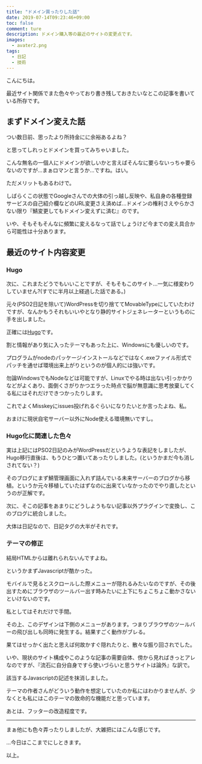 ```yaml
---
title: "ドメイン買ったりした話"
date: 2019-07-14T09:23:46+09:00
toc: false
comment: ture
description: ドメイン購入等の最近のサイトの変更点です。
images: 
  - avater2.png
tags: 
  - 日記
  - 技術
---
```

こんにちは。

最近サイト関係でまた色々やっており書き残しておきたいなとこの記事を書いている所存です。
## まずドメイン変えた話

つい数日前、思ったより所持金にに余裕あるよね？

と思ってしれっとドメインを買ってみちゃいました。

こんな無名の一個人にドメインが欲しいかと言えばそんなに要らないっちゃ要らないのですが...まぁロマンと言うか...ですね。はい。

ただメリットもあるわけで。

しばらくこの状態でGoogleさんでの大体の引っ越し反映や、私自身の各種登録サービスの自己紹介欄などのURL変更さえ済めば...ドメインの権利さえやらかさない限り『鯖変更してもドメイン変えずに済む』のです。

いや、そもそもそんなに頻繁に変えるなって話でしょうけど今までの変え具合から可能性は十分あります。

## 最近のサイト内容変更
### Hugo
次に、これまたどうでもいいことですが、そもそもこのサイト...一気に様変わりしていません?(すでに半月以上経過した話である。)

元々(PSO2日記を除いて)WordPressを切り捨ててMovableTypeにしていたわけですが、なんかもうそれもいいやとなり静的サイトジェネレーターというものに手を出しました。

正確には[Hugo](https://gohugo.io/)です。

割と情報があり気に入ったテーマもあった上に、Windowsにも優しいのです。

プログラムがnodeのパッケージインストールなどではなく.exeファイル形式でパッチを通せば環境出来上がりというのが個人的には強いです。

勿論WindowsでもNodeなどは可能ですが、Linuxでやる時は出ない引っかかりなどがよくあり、面倒くさがりかつエラった時点で脳が無意識に思考放棄してくる私にはそれだけできつかったりします。

これでよくMisskeyにissues投げれるぐらいになりたいとか言ったよね、私。

おまけに現状自宅サーバー以外にNode使える環境無いですし。

### Hugo化に関連した色々
実は上記にはPSO2日記のみがWordPressだというような表記をしましたが、Hugo移行直後は、もうひとつ置いてあったりしました。(というかまだ今も消しされてない？)

そのブログにまず鯖管理画面に入れず詰んでいる未来サーバーのブログから移植。というか元々移植していたはずなのに出来ていなかったのでやり直したというのが正解です。

次に、そこの記事をあまりにどうしようもない記事以外プラグインで変換し、このブログに統合しました。

大体は日記なので、日記タグの大半がそれです。

### テーマの修正
結局HTMLからは離れられないんですよね。

というかまずJavascriptが酷かった。

モバイルで見るとスクロールした際メニューが隠れるみたいなのですが、その後出すためにブラウザのツールバー出す時みたいに上下にちょこちょこ動かさないといけないのです。

私としてはそれだけで手間。

その上、このデザインは下側のメニューがあります。つまりブラウザのツールバーの飛び出しも同時に発生する。結果すごく動作がブレる。

果てはせっかく出たと思えば何故かすぐ隠れたりと、散々な振り回されでした。

いや、現状のサイト構成やこのような記事の需要自体、傍から見ればきっとアレなのですが、『流石に自分自身ですら使いづらいと思うサイトは論外』な訳で。

該当するJavascriptの記述を抹消しました。

テーマの作者さんがどういう動作を想定していたのか私にはわかりませんが、少なくとも私にはこのテーマの致命的な機能だと思っています。

あとは、フッターの改造程度です。
___
まぁ他にも色々弄ったりしましたが、大雑把にはこんな感じです。

...今日はここまでにしときます。

以上。